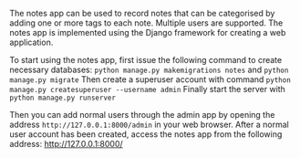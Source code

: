 The notes app can be used to record notes that can be categorised
by adding one or more tags to each note. Multiple users are supported.
The notes app is implemented using the Django framework for creating a web application.

To start using the notes app, first issue the following command
to create necessary databases:
```python manage.py makemigrations notes``` and 
```python manage.py migrate```
Then create a superuser account with command
```python manage.py createsuperuser --username admin```
Finally start the server with 
```python manage.py runserver```

Then you can add normal users through the admin app by
opening the address `http://127.0.0.1:8000/admin` in your web browser.
After a normal user account has been created, access the notes app
from the following address:
http://127.0.0.1:8000/



